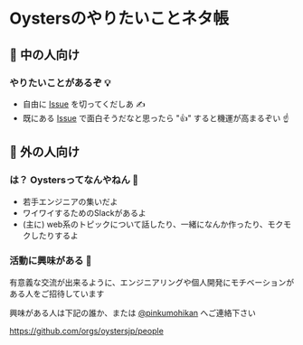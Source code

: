 # Oystersのやりたいことネタ帳


## :green_apple:  中の人向け
### やりたいことがあるぞ :bulb:
* 自由に [Issue](https://github.com/oystersjp/neta-note/issues) を切ってくだしあ :writing_hand: 
* 既にある [Issue](https://github.com/oystersjp/neta-note/issues) で面白そうだなと思ったら ":+1:" すると機運が高まるぞい :point_up:


## :green_apple:  外の人向け
### は？ Oystersってなんやねん :exploding_head:
* 若手エンジニアの集いだよ
* ワイワイするためのSlackがあるよ
* (主に) web系のトピックについて話したり、一緒になんか作ったり、モクモクしたりするよ

### 活動に興味がある :eyes:
有意義な交流が出来るように、エンジニアリングや個人開発にモチベーションがある人をご招待しています

興味がある人は下記の誰か、または [@pinkumohikan](https://twitter.com/pinkumohikan) へご連絡下さい

https://github.com/orgs/oystersjp/people 

